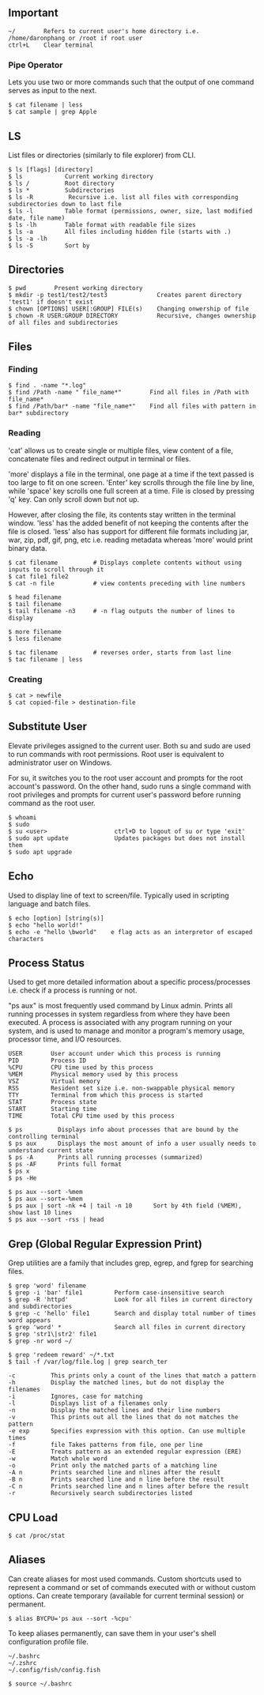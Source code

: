 ## Important

```
~/        Refers to current user's home directory i.e. /home/daronphang or /root if root user
ctrl+L    Clear terminal
```

### Pipe Operator

Lets you use two or more commands such that the output of one command serves as input to the next.

```console
$ cat filename | less
$ cat sample | grep Apple
```

## LS

List files or directories (similarly to file explorer) from CLI.

```console
$ ls [flags] [directory]
$ ls            Current working directory
$ ls /          Root directory
$ ls *          Subdirectories
$ ls -R          Recursive i.e. list all files with corresponding subdirectories down to last file
$ ls -l         Table format (permissions, owner, size, last modified date, file name)
$ ls -lh        Table format with readable file sizes
$ ls -a         All files including hidden file (starts with .)
$ ls -a -lh
$ ls -S         Sort by
```

## Directories

```console
$ pwd        Present working directory
$ mkdir -p test1/test2/test3              Creates parent directory 'test1' if doesn't exist
$ chown [OPTIONS] USER[:GROUP] FILE(s)    Changing onwership of file
$ chown -R USER:GROUP DIRECTORY           Recursive, changes ownership of all files and subdirectories
```

## Files

### Finding

```console
$ find . -name "*.log" 
$ find /Path -name " file_name*"        Find all files in /Path with file_name*
$ find /Path/bar* -name "file_name*"    Find all files with pattern in bar* subdirectory
```

### Reading

'cat' allows us to create single or multiple files, view content of a file, concatenate files and redirect output in terminal or files.

'more' displays a file in the terminal, one page at a time if the text passed is too large to fit on one screen. 'Enter' key scrolls through the file line by line, while 'space' key scrolls one full screen at a time. File is closed by pressing 'q' key. Can only scroll down but not up. 

However, after closing the file, its contents stay written in the terminal window. 'less' has the added benefit of not keeping the contents after the file is closed. 
'less' also has support for different file formats including jar, war, zip, pdf, gif, png, etc i.e. reading metadata whereas 'more' would print binary data.


```console
$ cat filename          # Displays complete contents without using inputs to scroll through it
$ cat file1 file2
$ cat -n file           # view contents preceding with line numbers

$ head filename
$ tail filename
$ tail filename -n3     # -n flag outputs the number of lines to display

$ more filename
$ less filename

$ tac filename          # reverses order, starts from last line
$ tac filename | less
```

### Creating

```console
$ cat > newfile
$ cat copied-file > destination-file
```

## Substitute User

Elevate privileges assigned to the current user. Both su and sudo are used to run commands with root permissions. Root user is equivalent to administrator user on Windows.

For su, it switches you to the root user account and prompts for the root account's password. On the other hand, sudo runs a single command with root privileges and prompts for current user's password before running command as the root user.

```console
$ whoami
$ sudo
$ su <user>                   ctrl+D to logout of su or type 'exit'
$ sudo apt update             Updates packages but does not install them
$ sudo apt upgrade
```

## Echo

Used to display line of text to screen/file. Typically used in scripting language and batch files.

```console
$ echo [option] [string(s)]
$ echo "hello world!"
$ echo -e "hello \bworld"    e flag acts as an interpretor of escaped characters
```

## Process Status

Used to get more detailed information about a specific process/processes i.e. check if a process is running or not.

"ps aux" is most frequently used command by Linux admin. Prints all running processes in system regardless from where they have been executed. A process is associated with any program running on your system, and is used to manage and monitor a program's memory usage, processor time, and I/O resources.

```
USER        User account under which this process is running
PID         Process ID
%CPU        CPU time used by this process
%MEM        Physical memory used by this process
VSZ         Virtual memory
RSS         Resident set size i.e. non-swappable physical memory
TTY         Terminal from which this process is started
STAT        Process state
START       Starting time
TIME        Total CPU time used by this process
```

```console
$ ps          Displays info about processes that are bound by the controlling terminal
$ ps aux      Displays the most amount of info a user usually needs to understand current state
$ ps -A       Prints all running processes (summarized)
$ ps -AF      Prints full format
$ ps x
$ ps -He

$ ps aux --sort -%mem
$ ps aux --sort=-%mem
$ ps aux | sort -nk +4 | tail -n 10      Sort by 4th field (%MEM), show last 10 lines
$ ps aux --sort -rss | head
```

## Grep (Global Regular Expression Print)

Grep utilities are a family that includes grep, egrep, and fgrep for searching files.

```console
$ grep 'word' filename
$ grep -i 'bar' file1         Perform case-insensitive search
$ grep -R 'httpd'             Look for all files in current directory and subdirectories
$ grep -c 'hello' file1       Search and display total number of times word appears
$ grep 'word' *               Search all files in current directory
$ grep 'str1\|str2' file1
$ grep -nr word ~/            

$ grep 'redeem reward' ~/*.txt      
$ tail -f /var/log/file.log | grep search_ter
```
```
-c          This prints only a count of the lines that match a pattern
-h          Display the matched lines, but do not display the filenames
-i          Ignores, case for matching
-l          Displays list of a filenames only
-n          Display the matched lines and their line numbers
-v          This prints out all the lines that do not matches the pattern
-e exp      Specifies expression with this option. Can use multiple times
-f          file Takes patterns from file, one per line
-E          Treats pattern as an extended regular expression (ERE)
-w          Match whole word
-o          Print only the matched parts of a matching line
-A n        Prints searched line and nlines after the result
-B n        Prints searched line and n line before the result
-C n        Prints searched line and n lines after before the result
-r          Recursively search subdirectories listed
```

## CPU Load

```
$ cat /proc/stat
```

## Aliases

Can create aliases for most used commands. Custom shortcuts used to represent a command or set of commands executed with or without custom options. Can create temporary (available for current terminal session) or permanent.

```console
$ alias BYCPU='ps aux --sort -%cpu' 
```

To keep aliases permanently, can save them in your user's shell configuration profile file.

```
~/.bashrc
~/.zshrc
~/.config/fish/config.fish

$ source ~/.bashrc
```
